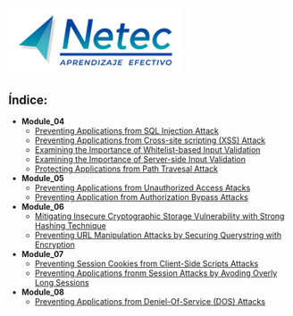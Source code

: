 # ![Logo](./images/neteclogo.png)

## Índice:

- **Module_04**<br>
    - [Preventing Applications from SQL Injection Attack](./MODULE_04/Lab_1.md)
    - [Preventing Applications from Cross-site scripting (XSS) Attack](./MODULE_04/Lab_2.md)
    - [Examining the Importance of Whitelist-based Input Validation](./MODULE_04/Lab_3.md)
    - [Examining the Importance of Server-side Input Validation](./MODULE_04/Lab_4.md)
    - [Protecting Applications from Path Travesal Attack](./MODULE_04/Lab_5.md)
- **Module_05**<br>
    - [Preventing Applications from Unauthorized Access Atacks](./MODULE_05/Lab_1.md)
    - [Preventing Application from Authorization Bypass Attacks](./MODULE_05/Lab_2.md)
- **Module_06**<br>
    - [Mitigating Insecure Cryptographic Storage Vulnerability with Strong Hashing Technique](./MODULE_06/Lab_1.md)
    - [Preventing URL Manipulation Attacks by Securing Querystring with Encryption](./MODULE_06/Lab_2.md)
- **Module_07**<br>
    - [Preventing Session Cookies from Client-Side Scripts Attacks](./MODULE_07/Lab_1.md)
    - [Preventing Applications fronm Session Attacks by Avoding Overly Long Sessions](./MODULE_07/Lab_2.md)
- **Module_08**<br>
    - [Preventing Applications from Deniel-Of-Service (DOS) Attacks](./MODULE_08/Lab_1.md)
